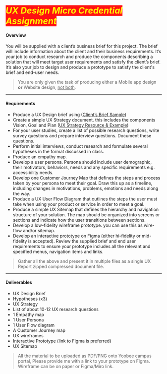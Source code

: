 # <span style="color:#ff0;background-color:#f11"> *UX Design Micro Credential Assignment* </span>

#### Overview
You will be supplied with a client’s business brief for this project. The brief will include information about the client and their business requirements. It’s your job to conduct research and produce the components describing a solution that will meet target user requirements and satisfy the client’s brief. It’s also your job to design and produce a prototype to satisfy the client's brief and end-user needs.

> You are only given the task of producing either a Mobile app design **or** Website design, <u>not both</u>. 
---
#### Requirements

- Produce a UX Design brief using ([Client’s Brief Sample](./design%20brief%20template.png))
- Create a simple UX Strategy document. this includes the components Vision, Goal and Plan ([UX Strategy Resource & Example](www.nngroup.com/articles/ux-strategy))
- For your user studies, create a list of possible research questions, write survey questions and prepare interview questions. Document these questions.
- Perform initial interviews, conduct research and formulate several hypotheses in the format discussed in class. 
- Produce an empathy map. 
- Develop a user persona. Persona should include user demographic, their motivators, behaviors, needs and any specific requirements e.g. accessibility needs.
- Develop one Customer Journey Map that defines the steps and process taken by your persona to meet their goal. Draw this up as a timeline, including changes in motivations, problems, emotions and needs along the way.	
- Produce a UX User Flow Diagram that outlines the steps the user must take when using your product or service in order to meet a goal.
- Produce a simple UX Sitemap that defines the hierarchy and navigation structure of your solution. The map should be organized into screens or sections and indicate how the user transitions between sections.
- Develop a low-fidelity wireframe prototype. you can use this as wire-flow and/or sitemap. 
- Develop an interactive prototype on Figma (either hi-fidelity or mid-fidelity is accepted). Review the supplied brief and end user requirements to ensure your prototype includes all the relevant and specified menus, navigation items and links.

> Gather all the above and present it in multiple files as a single UX Report zipped compressed document file.

---

#### Deliverables 
- UX Design Brief 
- Hypotheses (x3)
- UX Strategy 
- List of about 10-12 UX research questions
- 1 Empathy map
- 1 User Persona
- 1 User Flow diagram
- A Customer Journey map
- UX wireframes
- Interactive Prototype (link to Figma is preferred)
- UX Sitemap

> All the material to be uploaded as PDF/PNG onto Yoobee campus portal, Please provide me with a link to your prototype on Figma. Wireframe can be on paper or Figma/Miro link. 
